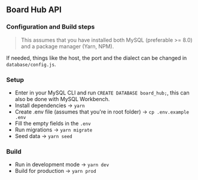 ## Board Hub API 

### Configuration and Build steps
> This assumes that you have installed both MySQL (preferable >= 8.0) and a package manager (Yarn, NPM).

If needed, things like the host, the port and the dialect can be changed in `database/config.js`.

### Setup
- Enter in your MySQL CLI and run `CREATE DATABASE board_hub;`, this can also be done with MySQL Workbench.
- Install dependencies → `yarn`
- Create .env file (assumes that you're in root folder) → `cp .env.example .env`
- Fill the empty fields in the `.env`
- Run migrations → `yarn migrate`
- Seed data → `yarn seed`

### Build
- Run in development mode → `yarn dev`
- Build for production → `yarn prod`
